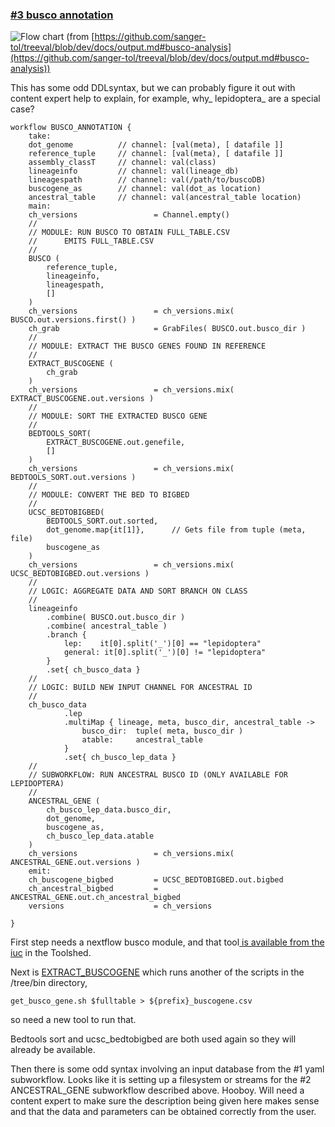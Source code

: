 
### [#3 busco annotation](https://github.com/sanger-tol/treeval/blob/dev/subworkflows/local/busco_annotation.nf)

![Flow chart](https://raw.githubusercontent.com/sanger-tol/treeval/dev/docs/images/v1-1-0/treeval_1_1_0_busco_analysis.png)
(from [https://github.com/sanger-tol/treeval/blob/dev/docs/output.md#busco-analysis](https://github.com/sanger-tol/treeval/blob/dev/docs/output.md#busco-analysis))

This has some odd DDLsyntax, but we can probably figure it out with content expert help to explain, for example, why_ lepidoptera_ are a special case?

```
workflow BUSCO_ANNOTATION {
    take:
    dot_genome          // channel: [val(meta), [ datafile ]]
    reference_tuple     // channel: [val(meta), [ datafile ]]
    assembly_classT     // channel: val(class)
    lineageinfo         // channel: val(lineage_db)
    lineagespath        // channel: val(/path/to/buscoDB)
    buscogene_as        // channel: val(dot_as location)
    ancestral_table     // channel: val(ancestral_table location)
    main:
    ch_versions                 = Channel.empty()
    //
    // MODULE: RUN BUSCO TO OBTAIN FULL_TABLE.CSV
    //      EMITS FULL_TABLE.CSV
    //
    BUSCO (
        reference_tuple,
        lineageinfo,
        lineagespath,
        []
    )
    ch_versions                 = ch_versions.mix( BUSCO.out.versions.first() )
    ch_grab                     = GrabFiles( BUSCO.out.busco_dir )
    //
    // MODULE: EXTRACT THE BUSCO GENES FOUND IN REFERENCE
    //
    EXTRACT_BUSCOGENE (
        ch_grab
    )
    ch_versions                 = ch_versions.mix( EXTRACT_BUSCOGENE.out.versions )
    //
    // MODULE: SORT THE EXTRACTED BUSCO GENE
    //
    BEDTOOLS_SORT(
        EXTRACT_BUSCOGENE.out.genefile,
        []
    )
    ch_versions                 = ch_versions.mix( BEDTOOLS_SORT.out.versions )
    //
    // MODULE: CONVERT THE BED TO BIGBED
    //
    UCSC_BEDTOBIGBED(
        BEDTOOLS_SORT.out.sorted,
        dot_genome.map{it[1]},      // Gets file from tuple (meta, file)
        buscogene_as
    )
    ch_versions                 = ch_versions.mix( UCSC_BEDTOBIGBED.out.versions )
    //
    // LOGIC: AGGREGATE DATA AND SORT BRANCH ON CLASS
    //
    lineageinfo
        .combine( BUSCO.out.busco_dir )
        .combine( ancestral_table )
        .branch {
            lep:    it[0].split('_')[0] == "lepidoptera"
            general: it[0].split('_')[0] != "lepidoptera"
        }
        .set{ ch_busco_data }
    //
    // LOGIC: BUILD NEW INPUT CHANNEL FOR ANCESTRAL ID
    //
    ch_busco_data
            .lep
            .multiMap { lineage, meta, busco_dir, ancestral_table ->
                busco_dir:  tuple( meta, busco_dir )
                atable:     ancestral_table
            }
            .set{ ch_busco_lep_data }
    //
    // SUBWORKFLOW: RUN ANCESTRAL BUSCO ID (ONLY AVAILABLE FOR LEPIDOPTERA)
    //
    ANCESTRAL_GENE (
        ch_busco_lep_data.busco_dir,
        dot_genome,
        buscogene_as,
        ch_busco_lep_data.atable
    )
    ch_versions                 = ch_versions.mix( ANCESTRAL_GENE.out.versions )
    emit:
    ch_buscogene_bigbed         = UCSC_BEDTOBIGBED.out.bigbed
    ch_ancestral_bigbed         = ANCESTRAL_GENE.out.ch_ancestral_bigbed
    versions                    = ch_versions

}
```


First step needs a nextflow busco module, and that tool[ is available from the iuc](https://toolshed.g2.bx.psu.edu/view/iuc/busco/2a5b8b9936bf) in the Toolshed.

Next is [EXTRACT_BUSCOGENE](https://github.com/sanger-tol/treeval/blob/dev/modules/local/extract_buscogene.nf)
which runs another of the scripts in the /tree/bin directory,


```
get_busco_gene.sh $fulltable > ${prefix}_buscogene.csv
```


so need a new tool to run that.

Bedtools sort and ucsc_bedtobigbed are both used again so they will already be available.

Then there is some odd syntax involving an input database from the #1 yaml subworkflow. Looks like it is setting up a filesystem or streams for the
#2 ANCESTRAL_GENE subworkflow described above.
Hooboy. Will need a content expert to make sure the description being given here makes sense and that the data and parameters can be obtained correctly from the user.
